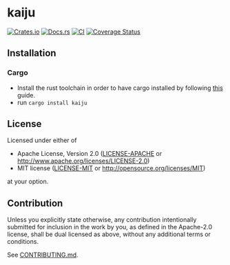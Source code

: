 # kaiju

[![Crates.io](https://img.shields.io/crates/v/kaiju.svg)](https://crates.io/crates/kaiju)
[![Docs.rs](https://docs.rs/kaiju/badge.svg)](https://docs.rs/kaiju)
[![CI](https://github.com/sitegui/kaiju/workflows/CI/badge.svg)](https://github.com/sitegui/kaiju/actions)
[![Coverage Status](https://coveralls.io/repos/github/sitegui/kaiju/badge.svg?branch=main)](https://coveralls.io/github/sitegui/kaiju?branch=main)

## Installation

### Cargo

* Install the rust toolchain in order to have cargo installed by following
  [this](https://www.rust-lang.org/tools/install) guide.
* run `cargo install kaiju`

## License

Licensed under either of

 * Apache License, Version 2.0
   ([LICENSE-APACHE](LICENSE-APACHE) or http://www.apache.org/licenses/LICENSE-2.0)
 * MIT license
   ([LICENSE-MIT](LICENSE-MIT) or http://opensource.org/licenses/MIT)

at your option.

## Contribution

Unless you explicitly state otherwise, any contribution intentionally submitted
for inclusion in the work by you, as defined in the Apache-2.0 license, shall be
dual licensed as above, without any additional terms or conditions.

See [CONTRIBUTING.md](CONTRIBUTING.md).
